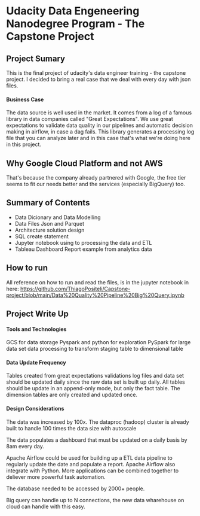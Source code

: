<h1>Udacity Data Engeneering Nanodegree Program - The Capstone Project</h1>

<h2>Project Sumary</h2>

This is the final project of udacity's data engineer training - the capstone project.
I decided to bring a real case that we deal with every day with json files.

<h4>Business Case</h4>

The data source is well used in the market.
It comes from a log of a famous library in data companies called "Great Expectations".
We use great expectations to validate data quality in our pipelines and automatic decision making in airflow, in case a dag fails.
This library generates a processing log file that you can analyze later and in this case that's what we're doing here in this project.


<h2>Why Google Cloud Platform and not AWS</h2>

That's because the company already partnered with Google, the free tier seems to fit our needs better and the services (especially BigQuery) too.


<h2>Summary of Contents</h2>

 - Data Dicionary and Data Modelling 
 - Data Files Json and Parquet
 - Architecture solution design
 - SQL create statement
 - Jupyter notebook using to processing the data and ETL
 - Tableau Dashboard Report example from analytics data


<h2>How to run</h2>

All reference on how to run and read the files, is in the jupyter notebook in here: https://github.com/ThiagoPositeli/Capstone-project/blob/main/Data%20Quality%20Pipeline%20Big%20Query.ipynb


<h2>Project Write Up</h2>

<h4>Tools and Technologies</h4>

GCS for data storage
Pyspark and python for exploration
PySpark for large data set data processing to transform staging table to dimensional table

<h4>Data Update Frequency</h4>

Tables created from great expectations validations log files and data set should be updated daily since the raw data set is built up daily.
All tables should be update in an append-only mode, but only the fact table. The dimension tables are only created and updated once.


<h4>Design Considerations</h4>

The data was increased by 100x.
The dataproc (hadoop) cluster is already built to handle 100 times the data size with autoscale


The data populates a dashboard that must be updated on a daily basis by 8am every day.

Apache Airflow could be used for building up a ETL data pipeline to regularly update the date and populate a report. Apache Airflow also integrate with Python. More applications can be combined together to deliever more powerful task automation.


The database needed to be accessed by 2000+ people.

Big query can handle up to N connections, the new data wharehouse on cloud can handle with this easy.



